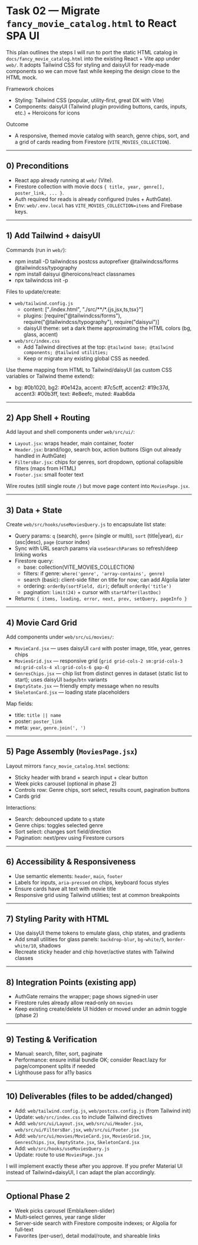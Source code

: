 # Task 02 — Migrate `fancy_movie_catalog.html` to React SPA UI

This plan outlines the steps I will run to port the static HTML catalog in `docs/fancy_movie_catalog.html` into the existing React + Vite app under `web/`. It adopts Tailwind CSS for styling and daisyUI for ready‑made components so we can move fast while keeping the design close to the HTML mock.

Framework choices
- Styling: Tailwind CSS (popular, utility‑first, great DX with Vite)
- Components: daisyUI (Tailwind plugin providing buttons, cards, inputs, etc.) + Heroicons for icons

Outcome
- A responsive, themed movie catalog with search, genre chips, sort, and a grid of cards reading from Firestore (`VITE_MOVIES_COLLECTION`).

---

## 0) Preconditions
- React app already running at `web/` (Vite).
- Firestore collection with movie docs `{ title, year, genre[], poster_link, ... }`.
- Auth required for reads is already configured (rules + AuthGate).
- Env: `web/.env.local` has `VITE_MOVIES_COLLECTION=items` and Firebase keys.

---

## 1) Add Tailwind + daisyUI

Commands (run in `web/`):
- npm install -D tailwindcss postcss autoprefixer @tailwindcss/forms @tailwindcss/typography
- npm install daisyui @heroicons/react classnames
- npx tailwindcss init -p

Files to update/create:
- `web/tailwind.config.js`
  - content: ["./index.html", "./src/**/*.{js,jsx,ts,tsx}"]
  - plugins: [require("@tailwindcss/forms"), require("@tailwindcss/typography"), require("daisyui")]
  - daisyUI theme: set a dark theme approximating the HTML colors (bg, glass, accent)
- `web/src/index.css`
  - Add Tailwind directives at the top: `@tailwind base; @tailwind components; @tailwind utilities;`
  - Keep or migrate any existing global CSS as needed.

Use theme mapping from HTML to Tailwind/daisyUI (as custom CSS variables or Tailwind theme extend):
- bg: #0b1020, bg2: #0e142a, accent: #7c5cff, accent2: #19c37d, accent3: #00b3ff, text: #e8eefc, muted: #aab6da

---

## 2) App Shell + Routing

Add layout and shell components under `web/src/ui/`:
- `Layout.jsx`: wraps header, main container, footer
- `Header.jsx`: brand/logo, search box, action buttons (Sign out already handled in AuthGate)
- `FiltersBar.jsx`: chips for genres, sort dropdown, optional collapsible filters (maps from HTML)
- `Footer.jsx`: small footer text

Wire routes (still single route `/`) but move page content into `MoviesPage.jsx`.

---

## 3) Data + State

Create `web/src/hooks/useMoviesQuery.js` to encapsulate list state:
- Query params: `q` (search), `genre` (single or multi), `sort` (title|year), `dir` (asc|desc), `page` (cursor index)
- Sync with URL search params via `useSearchParams` so refresh/deep linking works
- Firestore query:
  - base: collection(VITE_MOVIES_COLLECTION)
  - filters: if genre: `where('genre', 'array-contains', genre)`
  - search (basic): client-side filter on title for now; can add Algolia later
  - ordering: `orderBy(sortField, dir)`; default `orderBy('title')`
  - pagination: `limit(24)` + cursor with `startAfter(lastDoc)`
- Returns: `{ items, loading, error, next, prev, setQuery, pageInfo }`

---

## 4) Movie Card Grid

Add components under `web/src/ui/movies/`:
- `MovieCard.jsx` — uses daisyUI `card` with poster image, title, year, genres chips
- `MoviesGrid.jsx` — responsive grid (`grid grid-cols-2 sm:grid-cols-3 md:grid-cols-4 xl:grid-cols-6 gap-4`)
- `GenresChips.jsx` — chip list from distinct genres in dataset (static list to start); uses daisyUI `badge`/`btn` variants
- `EmptyState.jsx` — friendly empty message when no results
- `SkeletonCard.jsx` — loading state placeholders

Map fields:
- title: `title || name`
- poster: `poster_link`
- meta: `year`, `genre.join(', ')`

---

## 5) Page Assembly (`MoviesPage.jsx`)

Layout mirrors `fancy_movie_catalog.html` sections:
- Sticky header with brand + search input + clear button
- Week picks carousel (optional in phase 2)
- Controls row: Genre chips, sort select, results count, pagination buttons
- Cards grid

Interactions:
- Search: debounced update to `q` state
- Genre chips: toggles selected genre
- Sort select: changes sort field/direction
- Pagination: next/prev using Firestore cursors

---

## 6) Accessibility & Responsiveness
- Use semantic elements: `header`, `main`, `footer`
- Labels for inputs, `aria-pressed` on chips, keyboard focus styles
- Ensure cards have alt text with movie title
- Responsive grid using Tailwind utilities; test at common breakpoints

---

## 7) Styling Parity with HTML
- Use daisyUI theme tokens to emulate glass, chip states, and gradients
- Add small utilities for glass panels: `backdrop-blur`, `bg-white/5`, `border-white/10`, shadows
- Recreate sticky header and chip hover/active states with Tailwind classes

---

## 8) Integration Points (existing app)
- AuthGate remains the wrapper; page shows signed‑in user
- Firestore rules already allow read‑only on `movies`
- Keep existing create/delete UI hidden or moved under an admin toggle (phase 2)

---

## 9) Testing & Verification
- Manual: search, filter, sort, paginate
- Performance: ensure initial bundle OK; consider React.lazy for page/component splits if needed
- Lighthouse pass for a11y basics

---

## 10) Deliverables (files to be added/changed)
- Add: `web/tailwind.config.js`, `web/postcss.config.js` (from Tailwind init)
- Update: `web/src/index.css` to include Tailwind directives
- Add: `web/src/ui/Layout.jsx`, `web/src/ui/Header.jsx`, `web/src/ui/FiltersBar.jsx`, `web/src/ui/Footer.jsx`
- Add: `web/src/ui/movies/MovieCard.jsx`, `MoviesGrid.jsx`, `GenresChips.jsx`, `EmptyState.jsx`, `SkeletonCard.jsx`
- Add: `web/src/hooks/useMoviesQuery.js`
- Update: route to use `MoviesPage.jsx`

I will implement exactly these after you approve. If you prefer Material UI instead of Tailwind+daisyUI, I can adapt the plan accordingly.

---

## Optional Phase 2
- Week picks carousel (Embla/keen-slider)
- Multi‑select genres, year range slider
- Server‑side search with Firestore composite indexes; or Algolia for full‑text
- Favorites (per‑user), detail modal/route, and shareable links
